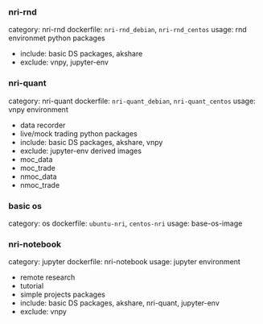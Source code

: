 ### nri-rnd
category: nri-rnd
dockerfile: `nri-rnd_debian`, `nri-rnd_centos`
usage: rnd environmet
python packages
- include: basic DS packages, akshare
- exclude: vnpy, jupyter-env

### nri-quant
category: nri-quant
dockerfile: `nri-quant_debian`, `nri-quant_centos`
usage: vnpy environment
- data recorder
- live/mock trading
python packages
- include: basic DS packages, akshare, vnpy
- exclude: jupyter-env
derived images
- moc_data
- moc_trade
- nmoc_data
- nmoc_trade

### basic os
category: os
dockerfile: `ubuntu-nri`, `centos-nri`
usage: base-os-image


### nri-notebook
category: jupyter
dockerfile: nri-notebook
usage: jupyter environment
- remote research
- tutorial
- simple projects
packages
- include: basic DS packages, akshare, nri-quant, jupyter-env
- exclude: vnpy